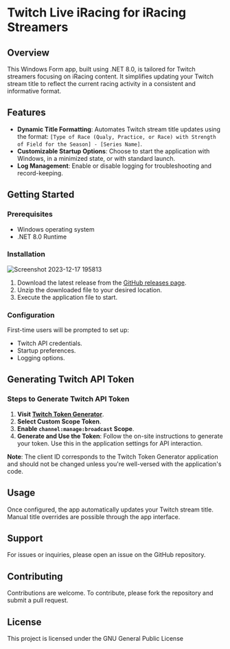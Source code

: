 # Twitch Live iRacing for iRacing Streamers

## Overview

This Windows Form app, built using .NET 8.0, is tailored for Twitch streamers focusing on iRacing content. It simplifies updating your Twitch stream title to reflect the current racing activity in a consistent and informative format.

## Features

- **Dynamic Title Formatting**: Automates Twitch stream title updates using the format: `[Type of Race (Qualy, Practice, or Race) with Strength of Field for the Season] - [Series Name]`.
- **Customizable Startup Options**: Choose to start the application with Windows, in a minimized state, or with standard launch.
- **Log Management**: Enable or disable logging for troubleshooting and record-keeping.

## Getting Started

### Prerequisites

- Windows operating system
- .NET 8.0 Runtime

### Installation

![Screenshot 2023-12-17 195813](https://github.com/chemitaxis/Twitch-Live-iRacing/assets/1420409/983212d3-0e49-4b35-8ac6-f4f5a6d57a75)

1. Download the latest release from the [GitHub releases page](#).
2. Unzip the downloaded file to your desired location.
3. Execute the application file to start.

### Configuration

First-time users will be prompted to set up:
- Twitch API credentials.
- Startup preferences.
- Logging options.

## Generating Twitch API Token

### Steps to Generate Twitch API Token

1. **Visit [Twitch Token Generator](https://twitchtokengenerator.com)**.
2. **Select Custom Scope Token**.
3. **Enable `channel:manage:broadcast` Scope**.
4. **Generate and Use the Token**: Follow the on-site instructions to generate your token. Use this in the application settings for API interaction.

**Note**: The client ID corresponds to the Twitch Token Generator application and should not be changed unless you're well-versed with the application's code.


## Usage

Once configured, the app automatically updates your Twitch stream title. Manual title overrides are possible through the app interface.

## Support

For issues or inquiries, please open an issue on the GitHub repository.

## Contributing

Contributions are welcome. To contribute, please fork the repository and submit a pull request.

## License

This project is licensed under the GNU General Public License
